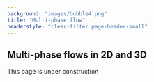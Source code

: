 ```yaml
---
background: "images/bubble4.png"
title: "Multi-phase flow"
headerstyle: "clear-filter page-header-small"
---
```


## Multi-phase flows in 2D and 3D

This page is under construction

